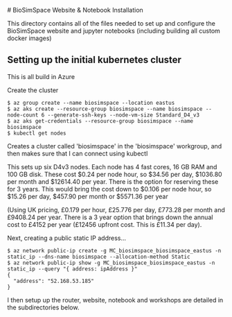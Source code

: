 # BioSimSpace Website & Notebook Installation

This directory contains all of the files needed to set up and configure
the BioSimSpace website and jupyter notebooks (including building all
custom docker images)

## Setting up the initial kubernetes cluster

This is all build in Azure

Create the cluster

```
$ az group create --name biosimspace --location eastus
$ az aks create --resource-group biosimspace --name biosimspace --node-count 6 --generate-ssh-keys --node-vm-size Standard_D4_v3
$ az aks get-credentials --resource-group biosimspace --name biosimspace
$ kubectl get nodes
```

Creates a cluster called 'biosimspace' in the 'biosimspace' workgroup,
and then makes sure that I can connect using kubectl

This sets up six D4v3 nodes. Each node has 4 fast cores, 16 GB RAM and 100 GB disk.
These cost $0.24 per node hour, so $34.56 per day, $1036.80 per month and $12614.40
per year. There is the option for reserving these for 3 years. This would bring
the cost down to $0.106 per node hour, so $15.26 per day, $457.90 per month or
$5571.36 per year

(Using UK pricing, £0.179 per hour, £25.776 per day, £773.28 per month
and £9408.24 per year. There is a 3 year option that brings down the annual cost to £4152 per year
(£12456 upfront cost. This is £11.34 per day).

Next, creating a public static IP address...

```
$ az network public-ip create -g MC_biosimspace_biosimspace_eastus -n static_ip --dns-name biosimspace --allocation-method Static
$ az network public-ip show -g MC_biosimspace_biosimspace_eastus -n static_ip --query "{ address: ipAddress }"
{
  "address": "52.168.53.185"
}
```

I then setup up the router, website, notebook and workshops are detailed
in the subdirectories below.
